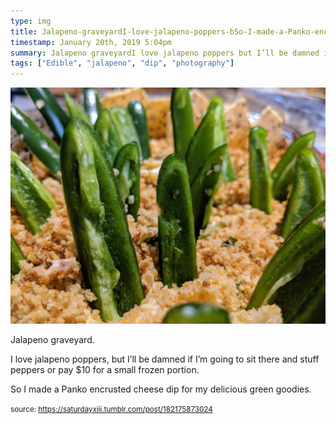 ```yaml
---
type: img
title: Jalapeno-graveyardI-love-jalapeno-poppers-bSo-I-made-a-Panko-encruste
timestamp: January 20th, 2019 5:04pm
summary: Jalapeno graveyardI love jalapeno poppers but I’ll be damned if I’m going to sit there and stuff peppers or pay 10 for a small frozen portionSo I made a Panko encrusted cheese dip for my delicious green goodiesp 
tags: ["Edible", "jalapeno", "dip", "photography"]
---
```

<img src="../media/182175873024.jpg"/>
                                                                                          
Jalapeno graveyard.



I love jalapeno poppers, but I’ll be damned if I’m going to sit there and stuff peppers or pay $10 for a small frozen portion.



So I made a Panko encrusted cheese dip for my delicious green goodies.
 
                                    
                
                
                
                
                                
<small>source: https://saturdayxiii.tumblr.com/post/182175873024</small>